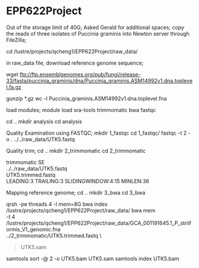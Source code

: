 # EPP622Project

Out of the storage limit of 40G; Asked Gerald for additional spaces;
copy the reads of three isolates of Puccinia graminis into Newton server through FileZilla;

cd /lustre/projects/qcheng1/EPP622Project/raw_data/

in raw_data file, download reference genome sequence;

wget ftp://ftp.ensemblgenomes.org/pub/fungi/release-33/fasta/puccinia_graminis/dna/Puccinia_graminis.ASM14992v1.dna.toplevel.fa.gz

gunzip *.gz
wc -l Puccinia_graminis.ASM14992v1.dna.toplevel.fna

load modules;
module load sra-tools trimmomatic bwa fastqc


cd ..
mkdir analysis
cd analysis
 
Quality Examination using FASTQC;
mkdir 1_fastqc
cd  1_fastqc/
fastqc -t 2 -o . ../../raw_data/UTK5.fastq

Quality trim;
cd ..
mkdir 2_trimmomatic
cd 2_trimmomatic

trimmomatic SE \
../../raw_data/UTK5.fastq \
UTK5.trimmed.fastq \
LEADING:3 TRAILING:3 SLIDINGWINDOW:4:15 MINLEN:36

Mapping reference genome;
cd ..
mkdir 3_bwa
cd 3_bwa

qrsh -pe threads 4 -l mem=8G
bwa index /lustre/projects/qcheng1/EPP622Project/raw_data/
bwa mem \
-t 4 \
/lustre/projects/qcheng1/EPP622Project/raw_data/GCA_001191645.1_P_striiformis_V1_genomic.fna \
../2_trimmomatic/UTK5.trimmed.fastq \
> UTK5.sam

samtools sort -@ 2 -o UTK5.bam UTK5.sam
samtools index UTK5.bam

